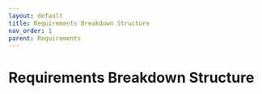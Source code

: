 ```yaml
---
layout: default
title: Requirements Breakdown Structure
nav_order: 1
parent: Requirements
---
```


# Requirements Breakdown Structure


    